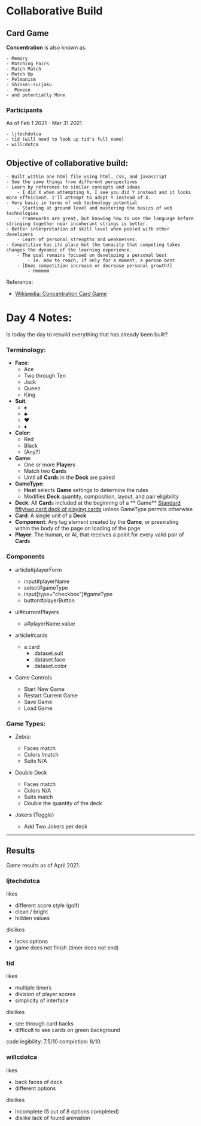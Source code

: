 # Collaborative Build

## Card Game

****Concentration**** is also known as:

    - Memory
    - Matching Pairs
    - Match Match
    - Match Up  
    - Pelmanism 
    - Shinkei-suijaku 
    -  Pexeso 
    - and potentially More

### Participants

As of Feb 1 2021 - Mar 31 2021

    - ljtechdotca
    - tid (will need to look up tid's full name)
    - willcdotca

## Objective of collaborative build:

    - Built within one html file using html, css, and javascript
    - See the same things from different perspectives
    - Learn by reference to similar concepts and ideas
        - I did X when attempting A, I see you did Y instead and it looks more effeicient. I'll attempt to adopt Y instead of X.
    - Very basic in terms of web technology potential
        - Starting at ground level and mastering the basics of web technologies
        - Frameworks are great, but knowing how to use the language before stringing together near incoherant strings is better.
    - Better interpretation of skill level when pooled with other developers
        - Learn of personal strengths and weaknesses.
    - Competitive has its place but the tenacity that competing takes changes the dynamic of the learning experience. 
        - The goal remains focused on developing a personal best
            - ie. How to reach, if only for a moment, a person best
        - [Does competition increase or decrease personal growth?]
            - Hmmmmm

Reference:

- [Wikipedia: Concentration Card Game](https://en.wikipedia.org/wiki/Concentration_(card_game))

# Day 4 Notes:

Is today the day to rebuild everything that has already been built?

### Terminology:

- **Face**:
    - Ace
    - Two through Ten
    - Jack
    - Queen
    - King
- **Suit**:
    - ♠
    - ♣
    - ♥
    - ♦
- **Color**:
    - Red
    - Black
    - (Any?)
- **Game**:
    - One or more **Player**s
    - Match two **Card**s
    - Until all **Card**s in the **Deck** are paired
- **GameType**:
    - **Host** selects **Game** settings to determine the rules
    - Modifies **Deck** quantity, composition, layout, and pair eligibility
- **Deck**: All **Card**s included at the beginning of a **
  Game**  [Standard fiftytwo card deck of playing cards](https://en.wikipedia.org/wiki/Concentration_(game_show))
  unless GameType permits otherwise
- **Card**: A single unit of a **Deck**
- **Component**: Any tag element created by the **Game**, or preexisting within the body of the page on loading of the
  page
- **Player**: The human, or AI, that receives a point for every valid pair of **Card**s

### Components

- article#playerForm
    - input#playerName
    - select#gameType
    - input[type="checkbox"]#gameType
    - button#playerButton

- ul#currentPlayers
    - a#playerName.value

- article#cards
    - a.card
        - .dataset.suit
        - .dataset.face
        - .dataset.color

- Game Controls
    - Start New Game
    - Restart Current Game
    - Save Game
    - Load Game

### Game Types:

- Zebra:

    - Faces match
    - Colors !match
    - Suits N/A

- Double Deck

    - Faces match
    - Colors N/A
    - Suits match
    - Double the quantity of the deck

- Jokers (Toggle)

    - Add Two Jokers per deck

----

## Results

Game results as of April 2021.

### ljtechdotca

likes
- different score style (golf)
- clean / bright
- hidden values


dislikes
- lacks options
- game does not finish (timer does not end)


### tid

likes
- multiple timers
- division of player scores
- simplicity of interface

dislikes
- see through card backs
- difficult to see cards on green background

code legibility: 7.5/10 
completion: 8/10



### willcdotca

likes
- back faces of deck
- different options


dislikes
- incomplete (5 out of 8 options completed)
- dislike lack of found animation














































